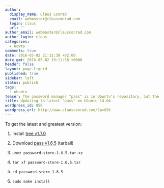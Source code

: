 ```yaml
---
author:
  display_name: Claus Conrad
  email: webmaster@clausconrad.com
  login: claus
  url: ''
author_email: webmaster@clausconrad.com
author_login: claus
categories:
  - Howto
comments: true
date: 2016-05-02 21:11:38 +02:00
date_gmt: 2016-05-02 19:11:38 +0000
header: false
layout: page.liquid
published: true
sidebar: left
status: publish
tags:
  - ubuntu
teaser: The password manager "pass" is in Ubuntu's repository, but the version on 14.04 is quite old and does not support e.g. the "find" command ("pass find somesite.com", where "somesite.com" is in a subfolder of the password store).
title: Updating to latest "pass" on Ubuntu 14.04
wordpress_id: 856
wordpress_url: http://www.clausconrad.com/?p=856
---
```

To get the latest and greatest version:

1. Install [tree v1.7.0](https://launchpad.net/ubuntu/xenial/amd64/tree/1.7.0-3)

2. Download [pass v1.6.5](https://www.passwordstore.org/) (tarball)

3. `unxz password-store-1.6.5.tar.xz`

4. `tar xf password-store-1.6.5.tar`

5. `cd password-store-1.6.5`

6. `sudo make install`
